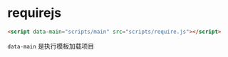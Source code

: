 # requirejs

```html
<script data-main="scripts/main" src="scripts/require.js"></script>
```

`data-main` 是执行模板加载项目
